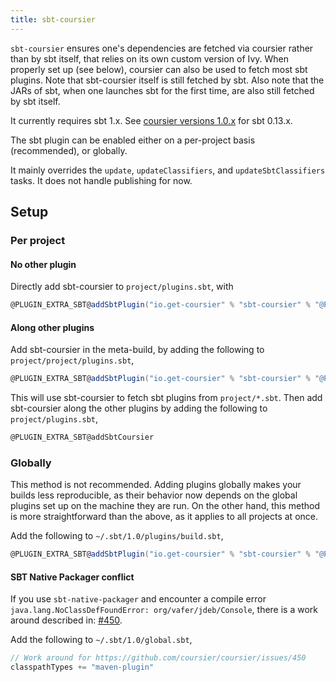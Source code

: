 ```yaml
---
title: sbt-coursier
---
```


`sbt-coursier` ensures one's dependencies are fetched via coursier rather
than by sbt itself, that relies on its own custom version of Ivy. When
properly set up (see below), coursier can also be used to fetch most sbt plugins. Note that sbt-coursier itself is still fetched by sbt. Also note that the JARs of sbt, when one launches sbt for the first time, are also still fetched by sbt itself.

It currently requires sbt 1.x. See
[coursier versions 1.0.x](https://github.com/coursier/coursier/tree/series/1.0.x)
for sbt 0.13.x.

The sbt plugin can be enabled either on a per-project basis (recommended), or globally.

It mainly overrides the `update`, `updateClassifiers`, and `updateSbtClassifiers` tasks. It does
not handle publishing for now.

## Setup

### Per project

#### No other plugin

Directly add sbt-coursier to `project/plugins.sbt`, with
```scala
@PLUGIN_EXTRA_SBT@addSbtPlugin("io.get-coursier" % "sbt-coursier" % "@PLUGIN_VERSION@")
```

#### Along other plugins

Add sbt-coursier in the meta-build, by adding the following to `project/project/plugins.sbt`,
```scala
@PLUGIN_EXTRA_SBT@addSbtPlugin("io.get-coursier" % "sbt-coursier" % "@PLUGIN_VERSION@")
```

This will use sbt-coursier to fetch sbt plugins from `project/*.sbt`. Then add sbt-coursier along the other
plugins by adding the following to `project/plugins.sbt`,
```scala
@PLUGIN_EXTRA_SBT@addSbtCoursier
```

### Globally

This method is not recommended. Adding plugins globally makes your builds less reproducible, as their
behavior now depends on the global plugins set up on the machine they are run. On the other hand, this
method is more straightforward than the above, as it applies to all projects at once.

Add the following to `~/.sbt/1.0/plugins/build.sbt`,
```scala
@PLUGIN_EXTRA_SBT@addSbtPlugin("io.get-coursier" % "sbt-coursier" % "@PLUGIN_VERSION@")
```

#### SBT Native Packager conflict

If you use `sbt-native-packager` and encounter a compile error `java.lang.NoClassDefFoundError: org/vafer/jdeb/Console`,
there is a work around described in: [#450](https://github.com/coursier/coursier/issues/450).

Add the following to `~/.sbt/1.0/global.sbt`,
```scala
// Work around for https://github.com/coursier/coursier/issues/450
classpathTypes += "maven-plugin"
```